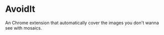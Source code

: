 # AvoidIt
An Chrome extension that automatically cover the images you don't wanna see with mosaics.
